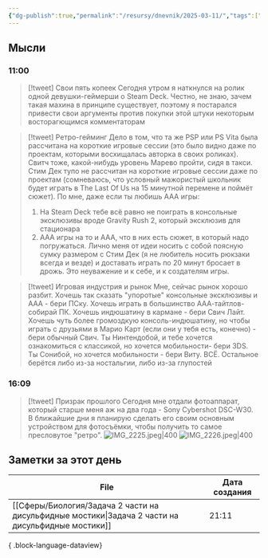 ```yaml
---
{"dg-publish":true,"permalink":"/resursy/dnevnik/2025-03-11/","tags":["Ежедневнаязаметка"]}
---
```


## Мысли
### 11:00
> [!tweet] Свои пять копеек
> Сегодня утром я наткнулся на ролик одной девушки-геймерши о Steam Deck. Честно, не знаю, зачем такая махина в принципе существует, поэтому я постарался привести свои аргументы против покупки этой штуки некоторым восторагющимся комментаторам

> [!tweet] Ретро-гейминг
> Дело в том, что та же PSP или PS Vita была рассчитана на короткие игровые сессии (это было видно даже по проектам, которыми восхищалась авторка в своих роликах). Свитч тоже, какой-нибудь уровень Марево пройти, сидя в такси. Стим Дек тупо не рассчитан на короткие игровые сессии даже по проектам (сомневаюсь, что условный мажористый школьник будет играть в The Last Of Us на 15 минутной перемене и поймёт сюжет). По мне, даже если ты любишь AAA игры: 
> 1. На Steam Deck тебе всё равно не поиграть в консольные эксклюзивы вроде Gravity Rush 2, который эксклюзив для стационара
> 2. AАА игры на то и AAA, что в них есть сюжет, в который надо погружаться. Лично меня от идеи носить с собой поясную сумку размером с Стим Дек (я не любитель носить рюкзаки всегда и везде) и доставать играть по 20 минут бросает в дрожь. Это неуважение и к себе, и к создателям игры. 

> [!tweet] Игровая индустрия и рынок
> Мне, сейчас рынок хорошо разбит. Хочешь так сказать "упоротые" консольные эксклюзивы и ААА - бери ПСку. Хочешь играть в большинство ААА-тайтлов- собирай ПК. Хочешь индюшатину в кармане - бери Свич Лайт. Хочешь чуть более громоздкую консоль-индюшатину, но чтобы играть с друзьями в Марио Карт (если они у тебя есть, конечно) - бери обычный Свич. Ты Нинтендобой, и тебе хочется ознакомиться с классикой, но хочется мобильности- бери 3DS. Ты Сонибой, но хочется мобильности - бери Виту. ВСЁ. Остальное берётся либо из-за ностальгии, либо из-за глупостей
### 16:09
> [!tweet] Призрак прошлого
> Сегодня мне отдали фотоаппарат, который старше меня аж на два года - Sony Cybershot DSC-W30. В ближайшие дни я планирую сделать его своим основным устройством для фотосъёмки, чтобы получить то самое пресловутое "ретро". 
> ![IMG_2225.jpeg|400](/img/user/%D0%90%D1%80%D1%85%D0%B8%D0%B2/%D0%9A%D1%8D%D1%88/IMG_2225.jpeg) ![IMG_2226.jpeg|400](/img/user/%D0%90%D1%80%D1%85%D0%B8%D0%B2/%D0%9A%D1%8D%D1%88/IMG_2226.jpeg)
## Заметки за этот день
| File                                                                                                 | Дата создания |
| ---------------------------------------------------------------------------------------------------- | ------------- |
| [[Сферы/Биология/Задача 2 части на дисульфидные мостики\|Задача 2 части на дисульфидные мостики]] | 21:11         |

{ .block-language-dataview}

